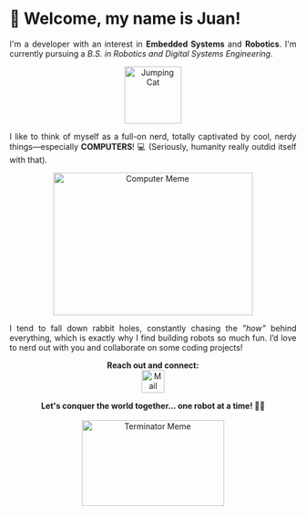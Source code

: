 # 👋 Welcome, my name is Juan!

<p align="justify">I'm a developer with an interest in <strong>Embedded Systems</strong> and <strong>Robotics</strong>. I'm currently pursuing a <i>B.S. in Robotics and Digital Systems Engineering</i>.</p>

<p align="center">
  <img src="https://media.tenor.com/CnP64S7lszwAAAAi/meme-cat-cat-meme.gif" alt="Jumping Cat" width="100" height="100"/>
</p>

<p align="justify">I like to think of myself as a full-on nerd, totally captivated by cool, nerdy things—especially <strong>COMPUTERS</strong>! 💻 (Seriously, humanity really outdid itself with that).</p>
  
<p align="center">
  <img src="https://github.com/user-attachments/assets/fc485b9f-8dcb-4363-bac2-03ba785214e5" alt="Computer Meme" width="350" height="250"/>
</p>

<p align="justify">I tend to fall down rabbit holes, constantly chasing the <i>"how"</i> behind everything, which is exactly why I find building robots so much fun. I’d love to nerd out with you and collaborate on some coding projects!</p>

<p align="center">
  <strong>Reach out and connect:</strong>
  <br>
  <a href="mailto:fectec151@gmail.com">
    <img src="https://img.icons8.com/ios/452/mail.png" alt="Mail Icon" width="40" height="40"/>
  </a>
</p>

<p align="center">
  <strong>Let's conquer the world together... one robot at a time! 💪🤖</strong>
  <br>
  <br>
  <img src="https://github.com/user-attachments/assets/bb674767-7df0-40a2-813a-b518386f7e0b" alt="Terminator Meme" width="250" height="150"/>
</p>
